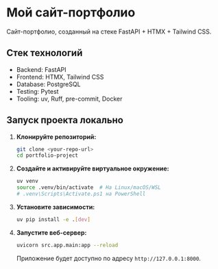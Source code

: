 # Мой сайт-портфолио

Сайт-портфолио, созданный на стеке FastAPI + HTMX + Tailwind CSS.

## Стек технологий

- Backend: FastAPI
- Frontend: HTMX, Tailwind CSS
- Database: PostgreSQL
- Testing: Pytest
- Tooling: uv, Ruff, pre-commit, Docker

## Запуск проекта локально

1.  **Клонируйте репозиторий:**
    ```bash
    git clone <your-repo-url>
    cd portfolio-project
    ```

2.  **Создайте и активируйте виртуальное окружение:**
    ```bash
    uv venv
    source .venv/bin/activate  # На Linux/macOS/WSL
    # .venv\Scripts\Activate.ps1 на PowerShell
    ```

3.  **Установите зависимости:**
    ```bash
    uv pip install -e .[dev]
    ```

4.  **Запустите веб-сервер:**
    ```bash
    uvicorn src.app.main:app --reload
    ```
    Приложение будет доступно по адресу `http://127.0.0.1:8000`.